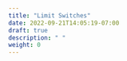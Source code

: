 ```yaml
---
title: "Limit Switches"
date: 2022-09-21T14:05:19-07:00
draft: true
description: " "
weight: 0
---
```


